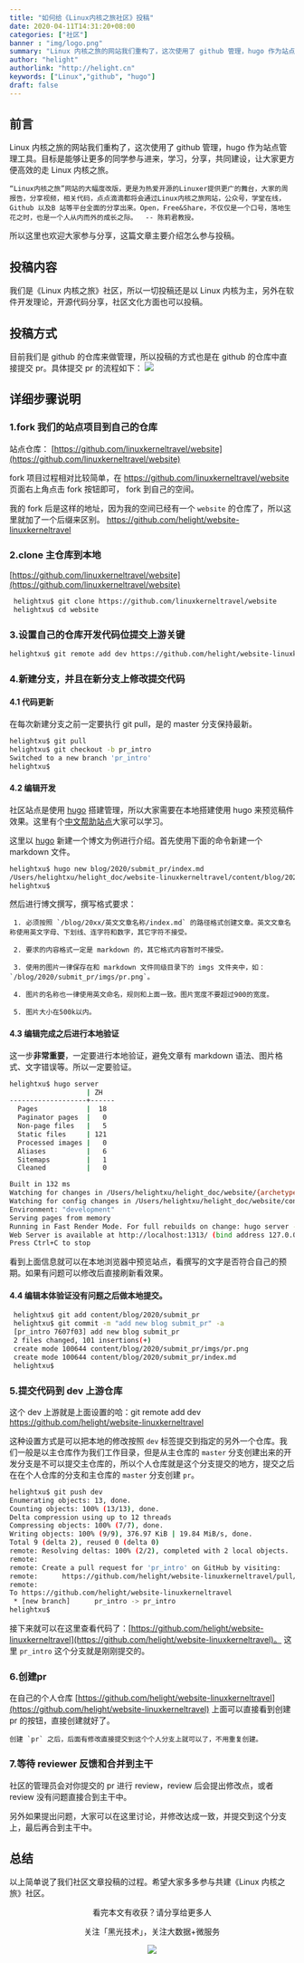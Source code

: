 ```yaml
---
title: "如何给《Linux内核之旅社区》投稿"
date: 2020-04-11T14:31:20+08:00
categories: ["社区"]
banner : "img/logo.png"
summary: "Linux 内核之旅的网站我们重构了，这次使用了 github 管理，hugo 作为站点管理工具。目标是能够让更多的同学参与进来，学习，分享，共同建设，让大家更方便高效的走 Linux 内核之旅。"
author: "helight"
authorlink: "http://helight.cn"
keywords: ["Linux","github", "hugo"]
draft: false
---
```


## 前言
Linux 内核之旅的网站我们重构了，这次使用了 github 管理，hugo 作为站点管理工具。目标是能够让更多的同学参与进来，学习，分享，共同建设，让大家更方便高效的走 Linux 内核之旅。

    “Linux内核之旅”网站的大幅度改版，更是为热爱开源的Linuxer提供更广的舞台，大家的周报告，分享视频，相关代码，点点滴滴都将会通过Linux内核之旅网站，公众号，学堂在线，Github 以及B 站等平台全面的分享出来。Open，Free&Share，不仅仅是一个口号，落地生花之时，也是一个人从内而外的成长之际。  -- 陈莉君教授。

所以这里也欢迎大家参与分享，这篇文章主要介绍怎么参与投稿。

## 投稿内容
我们是《Linux 内核之旅》社区，所以一切投稿还是以 Linux 内核为主，另外在软件开发理论，开源代码分享，社区文化方面也可以投稿。

## 投稿方式
目前我们是 github 的仓库来做管理，所以投稿的方式也是在 github 的仓库中直接提交 pr。具体提交 pr 的流程如下：
![](imgs/pr.png)

## 详细步骤说明
### 1.fork 我们的站点项目到自己的仓库
站点仓库： [https://github.com/linuxkerneltravel/website](https://github.com/linuxkerneltravel/website)

fork 项目过程相对比较简单，在 https://github.com/linuxkerneltravel/website 页面右上角点击 fork 按钮即可， fork 到自己的空间。

我的 fork 后是这样的地址，因为我的空间已经有一个 `website` 的仓库了，所以这里就加了一个后缀来区别。
https://github.com/helight/website-linuxkerneltravel


### 2.clone 主仓库到本地
[https://github.com/linuxkerneltravel/website](https://github.com/linuxkerneltravel/website)

```sh
 helightxu$ git clone https://github.com/linuxkerneltravel/website
 helightxu$ cd website                                                                           
```
### 3.设置自己的仓库开发代码位提交上游关键
```sh
helightxu$ git remote add dev https://github.com/helight/website-linuxkerneltravel
```

### 4.新建分支，并且在新分支上修改提交代码
#### 4.1 代码更新

在每次新建分支之前一定要执行 git pull，是的 master 分支保持最新。
```sh
helightxu$ git pull 
helightxu$ git checkout -b pr_intro
Switched to a new branch 'pr_intro'
helightxu$ 
```
#### 4.2 编辑开发
社区站点是使用 [hugo](https://gohugo.io/) 搭建管理，所以大家需要在本地搭建使用 hugo 来预览稿件效果。这里有个[中文帮助站点](https://hugo.aiaide.com/)大家可以学习。

这里以 [hugo](https://gohugo.io/) 新建一个博文为例进行介绍。首先使用下面的命令新建一个 markdown 文件。
```sh
helightxu$ hugo new blog/2020/submit_pr/index.md
/Users/helightxu/helight_doc/website-linuxkerneltravel/content/blog/2020/submit_pr/index.md created
helightxu$
```
然后进行博文撰写，撰写格式要求：

     1. 必须按照 `/blog/20xx/英文文章名称/index.md` 的路径格式创建文章。英文文章名称使用英文字母、下划线、连字符和数字，其它字符不接受。
   
     2. 要求的内容格式一定是 markdown 的，其它格式内容暂时不接受。
   
     3. 使用的图片一律保存在和 markdown 文件同级目录下的 imgs 文件夹中，如：`/blog/2020/submit_pr/imgs/pr.png`。
   
     4. 图片的名称也一律使用英文命名，规则和上面一致。图片宽度不要超过900的宽度。
     
     5. 图片大小在500k以内。 


#### 4.3 编辑完成之后进行本地验证
这一步**非常重要**，一定要进行本地验证，避免文章有 markdown 语法、图片格式、文字错误等。所以一定要验证。
```sh
helightxu$ hugo server
                   | ZH   
-------------------+------
  Pages            |  18  
  Paginator pages  |   0  
  Non-page files   |   5  
  Static files     | 121  
  Processed images |   0  
  Aliases          |   6  
  Sitemaps         |   1  
  Cleaned          |   0  

Built in 132 ms
Watching for changes in /Users/helightxu/helight_doc/website/{archetypes,content,data,static,themes}
Watching for config changes in /Users/helightxu/helight_doc/website/config.toml
Environment: "development"
Serving pages from memory
Running in Fast Render Mode. For full rebuilds on change: hugo server --disableFastRender
Web Server is available at http://localhost:1313/ (bind address 127.0.0.1)
Press Ctrl+C to stop
```
看到上面信息就可以在本地浏览器中预览站点，看撰写的文字是否符合自己的预期。如果有问题可以修改后直接刷新看效果。

#### 4.4 编辑本体验证没有问题之后做本地提交。
```sh
 helightxu$ git add content/blog/2020/submit_pr
 helightxu$ git commit -m "add new blog submit_pr" -a  
 [pr_intro 7607f03] add new blog submit_pr
 2 files changed, 101 insertions(+)
 create mode 100644 content/blog/2020/submit_pr/imgs/pr.png
 create mode 100644 content/blog/2020/submit_pr/index.md
 helightxu$ 
 ``` 

### 5.提交代码到 dev 上游仓库
这个 dev 上游就是上面设置的哈：git remote add dev https://github.com/helight/website-linuxkerneltravel

这种设置方式是可以把本地的修改按照 `dev` 标签提交到指定的另外一个仓库。我们一般是以主仓库作为我们工作目录，但是从主仓库的 `master` 分支创建出来的开发分支是不可以提交主仓库的，所以个人仓库就是这个分支提交的地方，提交之后在在个人仓库的分支和主仓库的 `master` 分支创建 `pr`。
```sh
helightxu$ git push dev   
Enumerating objects: 13, done.
Counting objects: 100% (13/13), done.
Delta compression using up to 12 threads
Compressing objects: 100% (7/7), done.
Writing objects: 100% (9/9), 376.97 KiB | 19.84 MiB/s, done.
Total 9 (delta 2), reused 0 (delta 0)
remote: Resolving deltas: 100% (2/2), completed with 2 local objects.
remote: 
remote: Create a pull request for 'pr_intro' on GitHub by visiting:
remote:      https://github.com/helight/website-linuxkerneltravel/pull/new/pr_intro
remote: 
To https://github.com/helight/website-linuxkerneltravel
 * [new branch]      pr_intro -> pr_intro
helightxu$
```         
接下来就可以在这里查看代码了：[https://github.com/helight/website-linuxkerneltravel](https://github.com/helight/website-linuxkerneltravel)。
这里 `pr_intro` 这个分支就是刚刚提交的。

### 6.创建pr
在自己的个人仓库 [https://github.com/helight/website-linuxkerneltravel](https://github.com/helight/website-linuxkerneltravel) 上面可以直接看到创建 pr 的按钮，直接创建就好了。

    创建 `pr` 之后，后面有修改直接提交到这个个人分支上就可以了，不用重复创建。

### 7.等待 reviewer 反馈和合并到主干
社区的管理员会对你提交的 pr 进行 review，review 后会提出修改点，或者 review 没有问题直接合到主干中。

另外如果提出问题，大家可以在这里讨论，并修改达成一致，并提交到这个分支上，最后再合到主干中。

## 总结
以上简单说了我们社区文章投稿的过程。希望大家多多参与共建《Linux 内核之旅》社区。
　

<center>
看完本文有收获？请分享给更多人

关注「黑光技术」，关注大数据+微服务

![](/img/qrcode_helight_tech.jpg)
</center>
